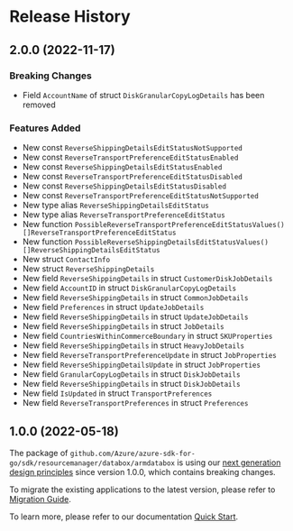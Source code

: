 # Release History

## 2.0.0 (2022-11-17)
### Breaking Changes

- Field `AccountName` of struct `DiskGranularCopyLogDetails` has been removed

### Features Added

- New const `ReverseShippingDetailsEditStatusNotSupported`
- New const `ReverseTransportPreferenceEditStatusEnabled`
- New const `ReverseShippingDetailsEditStatusEnabled`
- New const `ReverseTransportPreferenceEditStatusDisabled`
- New const `ReverseShippingDetailsEditStatusDisabled`
- New const `ReverseTransportPreferenceEditStatusNotSupported`
- New type alias `ReverseShippingDetailsEditStatus`
- New type alias `ReverseTransportPreferenceEditStatus`
- New function `PossibleReverseTransportPreferenceEditStatusValues() []ReverseTransportPreferenceEditStatus`
- New function `PossibleReverseShippingDetailsEditStatusValues() []ReverseShippingDetailsEditStatus`
- New struct `ContactInfo`
- New struct `ReverseShippingDetails`
- New field `ReverseShippingDetails` in struct `CustomerDiskJobDetails`
- New field `AccountID` in struct `DiskGranularCopyLogDetails`
- New field `ReverseShippingDetails` in struct `CommonJobDetails`
- New field `Preferences` in struct `UpdateJobDetails`
- New field `ReverseShippingDetails` in struct `UpdateJobDetails`
- New field `ReverseShippingDetails` in struct `JobDetails`
- New field `CountriesWithinCommerceBoundary` in struct `SKUProperties`
- New field `ReverseShippingDetails` in struct `HeavyJobDetails`
- New field `ReverseTransportPreferenceUpdate` in struct `JobProperties`
- New field `ReverseShippingDetailsUpdate` in struct `JobProperties`
- New field `GranularCopyLogDetails` in struct `DiskJobDetails`
- New field `ReverseShippingDetails` in struct `DiskJobDetails`
- New field `IsUpdated` in struct `TransportPreferences`
- New field `ReverseTransportPreferences` in struct `Preferences`


## 1.0.0 (2022-05-18)

The package of `github.com/Azure/azure-sdk-for-go/sdk/resourcemanager/databox/armdatabox` is using our [next generation design principles](https://azure.github.io/azure-sdk/general_introduction.html) since version 1.0.0, which contains breaking changes.

To migrate the existing applications to the latest version, please refer to [Migration Guide](https://aka.ms/azsdk/go/mgmt/migration).

To learn more, please refer to our documentation [Quick Start](https://aka.ms/azsdk/go/mgmt).